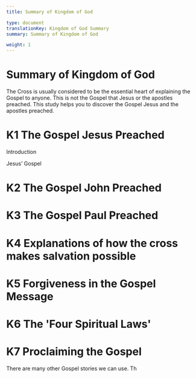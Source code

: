 ```yaml
---
title: Summary of Kingdom of God

type: document
translationKey: Kingdom of God Summary
summary: Summary of Kingdom of God

weight: 1
---
```

# Summary of Kingdom of God
The Cross is usually considered to be the essential heart of explaining the Gospel to anyone. This is not the Gospel that Jesus or the apostles preached. This study helps you to discover the Gospel Jesus and the apostles preached.
# K1 The Gospel Jesus Preached

Introduction	

Jesus’ Gospel
# K2 The Gospel John Preached



# K3 The Gospel Paul Preached



# K4 Explanations of how the cross makes salvation possible



# K5 Forgiveness in the Gospel Message



# K6 The 'Four Spiritual Laws'



# K7 Proclaiming the Gospel

There are many other Gospel stories we can use. Th